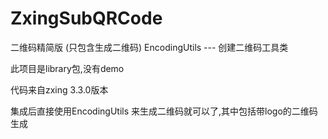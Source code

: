# ZxingSubQRCode

二维码精简版 (只包含生成二维码)
EncodingUtils --- 创建二维码工具类

此项目是library包,没有demo

代码来自zxing 3.3.0版本

集成后直接使用EncodingUtils 来生成二维码就可以了,其中包括带logo的二维码生成
